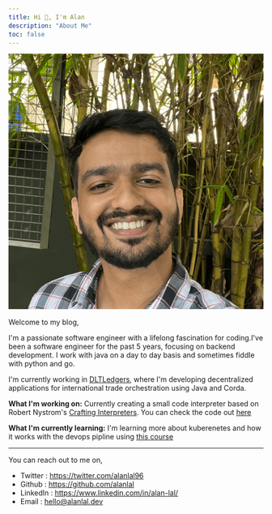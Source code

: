 ```yaml
---
title: Hi 👋, I'm Alan
description: "About Me"
toc: false
---
```


![my Dp](./my-profile-picutre.png)

Welcome to my blog,

I'm a passionate software engineer with a lifelong fascination for coding.I've been a software engineer for the past 5 years, focusing on backend development. I work with java on a day to day basis and sometimes fiddle with python and go.

I'm currently working in [DLTLedgers](https://dltledgers.com/), where I'm developing decentralized applications for international trade orchestration using Java and Corda.

**What I'm working on:** Currently creating a small code interpreter based on Robert Nystrom's [Crafting Interpreters](http://www.craftinginterpreters.com/). You can check the code out [here](https://github.com/alanlal/jinterpreter)

**What I'm currently learning:** I'm learning more about kuberenetes and how it works with the devops pipline using [this course](https://www.udemy.com/course/learn-devops-the-complete-kubernetes-course)

---

You can reach out to me on,

- Twitter : https://twitter.com/alanlal96
- Github : https://github.com/alanlal
- LinkedIn : https://www.linkedin.com/in/alan-lal/
- Email : hello@alanlal.dev

